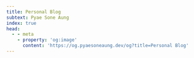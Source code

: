 ```yaml
---
title: Personal Blog
subtext: Pyae Sone Aung
index: true
head:
  - - meta
    - property: 'og:image'
      content: 'https://og.pyaesoneaung.dev/og?title=Personal Blog'
---
```

